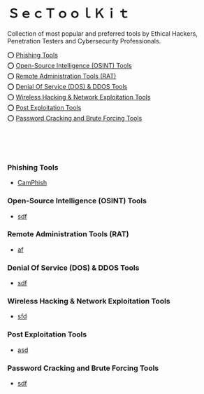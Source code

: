 # ＳｅｃＴｏｏｌＫｉｔ
Collection of most popular and preferred tools by Ethical Hackers, Penetration Testers and Cybersecurity Professionals.


⭕️ [Phishing Tools](#phishing-tools)<br>
⭕️ [Open-Source Intelligence (OSINT) Tools](#open-source-intelligence-osint-tools)<br>
⭕️ [Remote Administration Tools (RAT)](#remote-administration-tools-rat)<br>
⭕️ [Denial Of Service (DOS) & DDOS Tools](#denial-of-service-dos--ddos-tools)<br>
⭕️ [Wireless Hacking & Network Exploitation Tools](#wireless-hacking--network-exploitation-tools)<br>
⭕️ [Post Exploitation Tools](#post-exploitation-tools)<br>
⭕️ [Password Cracking and Brute Forcing Tools](#password-cracking-and-brute-forcing-tools)<br>

<br><br><br>

### Phishing Tools
- [CamPhish](https://github.com/techchipnet/CamPhish)
### Open-Source Intelligence (OSINT) Tools
- [sdf]()
### Remote Administration Tools (RAT)
- [af]()
### Denial Of Service (DOS) & DDOS Tools
- [sdf]()
### Wireless Hacking & Network Exploitation Tools
- [sfd]()
### Post Exploitation Tools
- [asd]()
### Password Cracking and Brute Forcing Tools
- [sdf]()

